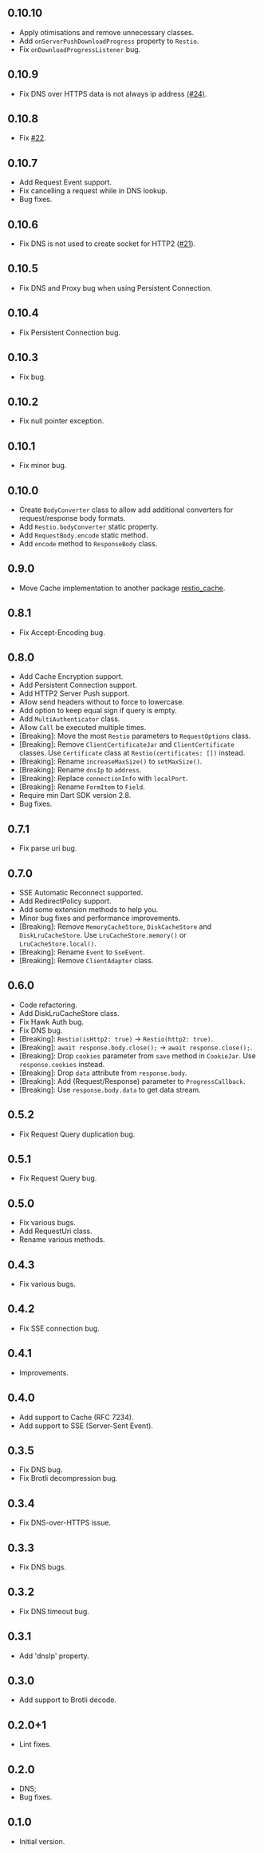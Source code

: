 ## 0.10.10
 - Apply otimisations and remove unnecessary classes.
 - Add `onServerPushDownloadProgress` property to `Restio`.
 - Fix `onDownloadProgressListener` bug.

## 0.10.9
 - Fix DNS over HTTPS data is not always ip address [(#24)](https://github.com/tiagohm/restio/pull/24).

## 0.10.8
 - Fix [#22](https://github.com/tiagohm/restio/issues/22).

## 0.10.7
 - Add Request Event support.
 - Fix cancelling a request while in DNS lookup.
 - Bug fixes.

## 0.10.6
 - Fix DNS is not used to create socket for HTTP2 ([#21](https://github.com/tiagohm/restio/pull/21)).

## 0.10.5
 - Fix DNS and Proxy bug when using Persistent Connection.

## 0.10.4
 - Fix Persistent Connection bug.

## 0.10.3
 - Fix bug.

## 0.10.2
 - Fix null pointer exception.

## 0.10.1
 - Fix minor bug.

## 0.10.0
 - Create `BodyConverter` class to allow add additional converters for request/response body formats.
 - Add `Restio.bodyConverter` static property.
 - Add `RequestBody.encode` static method.
 - Add `encode` method to `ResponseBody` class.

## 0.9.0
 - Move Cache implementation to another package [restio_cache](https://pub.dev/packages/restio_cache).

## 0.8.1
 - Fix Accept-Encoding bug.

## 0.8.0
 - Add Cache Encryption support.
 - Add Persistent Connection support.
 - Add HTTP2 Server Push support.
 - Allow send headers without to force to lowercase.
 - Add option to keep equal sign if query is empty.
 - Add `MultiAuthenticator` class.
 - Allow `Call` be executed multiple times.
 - [Breaking]: Move the most `Restio` parameters to `RequestOptions` class.
 - [Breaking]: Remove `ClientCertificateJar` and `ClientCertificate` classes. Use `Certificate` class at `Restio(certificates: [])` instead.
 - [Breaking]: Rename `increaseMaxSize()` to `setMaxSize()`.
 - [Breaking]: Rename `dnsIp` to `address`.
 - [Breaking]: Replace `connectionInfo` with `localPort`.
 - [Breaking]: Rename `FormItem` to `Field`.
 - Require min Dart SDK version 2.8.
 - Bug fixes.

## 0.7.1
 - Fix parse uri bug.

## 0.7.0
 - SSE Automatic Reconnect supported.
 - Add RedirectPolicy support.
 - Add some extension methods to help you.
 - Minor bug fixes and performance improvements.
 - [Breaking]: Remove `MemoryCacheStore`, `DiskCacheStore` and `DiskLruCacheStore`. Use `LruCacheStore.memory()` or `LruCacheStore.local()`.
 - [Breaking]: Rename `Event` to `SseEvent`.
 - [Breaking]: Remove `ClientAdapter` class.

## 0.6.0
 - Code refactoring.
 - Add DiskLruCacheStore class.
 - Fix Hawk Auth bug.
 - Fix DNS bug.
 - [Breaking]: `Restio(isHttp2: true)` -> `Restio(http2: true)`.
 - [Breaking]: `await response.body.close();` -> `await response.close();`.
 - [Breaking]: Drop `cookies` parameter from `save` method in `CookieJar`. Use `response.cookies` instead.
 - [Breaking]: Drop `data` attribute from `response.body`.
 - [Breaking]: Add (Request/Response) parameter to `ProgressCallback`.
 - [Breaking]: Use `response.body.data` to get data stream.

## 0.5.2
 - Fix Request Query duplication bug.

## 0.5.1
 - Fix Request Query bug.

## 0.5.0

- Fix various bugs.
- Add RequestUri class.
- Rename various methods.

## 0.4.3

- Fix various bugs.

## 0.4.2

- Fix SSE connection bug.

## 0.4.1

- Improvements.

## 0.4.0

- Add support to Cache (RFC 7234).
- Add support to SSE (Server-Sent Event).

## 0.3.5

- Fix DNS bug.
- Fix Brotli decompression bug.

## 0.3.4

- Fix DNS-over-HTTPS issue.

## 0.3.3

- Fix DNS bugs.

## 0.3.2

- Fix DNS timeout bug.

## 0.3.1

- Add 'dnsIp' property.

## 0.3.0

- Add support to Brotli decode.

## 0.2.0+1

- Lint fixes.

## 0.2.0

- DNS;
- Bug fixes.

## 0.1.0

- Initial version.
